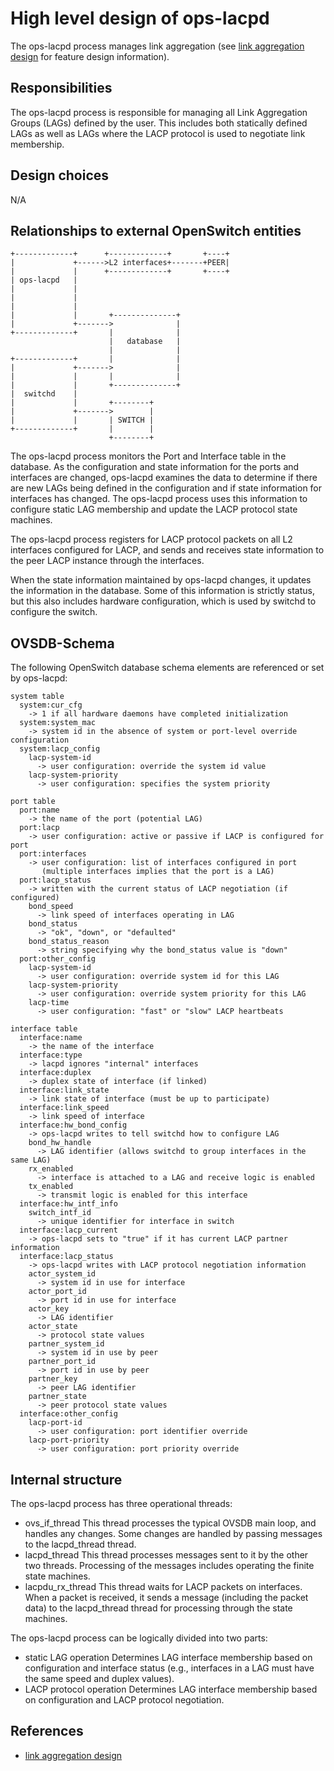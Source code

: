 High level design of ops-lacpd
==============================

The ops-lacpd process manages link aggregation (see [link aggregation design](/documents/user/link_aggregation_design) for feature design information).

Responsibilities
----------------
The ops-lacpd process is responsible for managing all Link Aggregation Groups (LAGs) defined by the user. This includes both statically defined LAGs as well as LAGs where the LACP protocol is used to negotiate link membership.

Design choices
--------------
N/A

Relationships to external OpenSwitch entities
---------------------------------------------
```ditaa
+-------------+      +-------------+       +----+
|             +------>L2 interfaces+-------+PEER|
|             |      +-------------+       +----+
| ops-lacpd   |
|             |
|             |
|             |
|             |       +--------------+
|             +------->              |
+-------------+       |              |
                      |   database   |
                      |              |
+-------------+       |              |
|             +------->              |
|             |       |              |
|             |       +--------------+
|  switchd    |
|             |       +--------+
|             +------->        |
|             |       | SWITCH |
+-------------+       |        |
                      +--------+

```
The ops-lacpd process monitors the Port and Interface table in the database. As the configuration and state information for the ports and interfaces are changed, ops-lacpd examines the data to determine if there are new LAGs being defined in the configuration and if state information for interfaces has changed. The ops-lacpd process uses this information to configure static LAG membership and update the LACP protocol state machines.

The ops-lacpd process registers for LACP protocol packets on all L2 interfaces configured for LACP, and sends and receives state information to the peer LACP instance through the interfaces.

When the state information maintained by ops-lacpd changes, it updates the information in the database. Some of this information is strictly status, but this also includes hardware configuration, which is used by switchd to configure the switch.

OVSDB-Schema
------------
The following OpenSwitch database schema elements are referenced or set by ops-lacpd:
```
system table
  system:cur_cfg
    -> 1 if all hardware daemons have completed initialization
  system:system_mac
    -> system id in the absence of system or port-level override configuration
  system:lacp_config
    lacp-system-id
      -> user configuration: override the system id value
    lacp-system-priority
      -> user configuration: specifies the system priority

port table
  port:name
    -> the name of the port (potential LAG)
  port:lacp
    -> user configuration: active or passive if LACP is configured for port
  port:interfaces
    -> user configuration: list of interfaces configured in port
       (multiple interfaces implies that the port is a LAG)
  port:lacp_status
    -> written with the current status of LACP negotiation (if configured)
    bond_speed
      -> link speed of interfaces operating in LAG
    bond_status
      -> "ok", "down", or "defaulted"
    bond_status_reason
      -> string specifying why the bond_status value is "down"
  port:other_config
    lacp-system-id
      -> user configuration: override system id for this LAG
    lacp-system-priority
      -> user configuration: override system priority for this LAG
    lacp-time
      -> user configuration: "fast" or "slow" LACP heartbeats

interface table
  interface:name
    -> the name of the interface
  interface:type
    -> lacpd ignores "internal" interfaces
  interface:duplex
    -> duplex state of interface (if linked)
  interface:link_state
    -> link state of interface (must be up to participate)
  interface:link_speed
    -> link speed of interface
  interface:hw_bond_config
    -> ops-lacpd writes to tell switchd how to configure LAG
    bond_hw_handle
      -> LAG identifier (allows switchd to group interfaces in the same LAG)
    rx_enabled
      -> interface is attached to a LAG and receive logic is enabled
    tx_enabled
      -> transmit logic is enabled for this interface
  interface:hw_intf_info
    switch_intf_id
      -> unique identifier for interface in switch
  interface:lacp_current
    -> ops-lacpd sets to "true" if it has current LACP partner information
  interface:lacp_status
    -> ops-lacpd writes with LACP protocol negotiation information
    actor_system_id
      -> system id in use for interface
    actor_port_id
      -> port id in use for interface
    actor_key
      -> LAG identifier
    actor_state
      -> protocol state values
    partner_system_id
      -> system id in use by peer
    partner_port_id
      -> port id in use by peer
    partner_key
      -> peer LAG identifier
    partner_state
      -> peer protocol state values
  interface:other_config
    lacp-port-id
      -> user configuration: port identifier override
    lacp-port-priority
      -> user configuration: port priority override
```

Internal structure
------------------
The ops-lacpd process has three operational threads:
* ovs_if_thread
  This thread processes the typical OVSDB main loop, and handles any changes. Some changes are handled by passing messages to the lacpd_thread thread.
* lacpd_thread
  This thread processes messages sent to it by the other two threads. Processing of the messages includes operating the finite state machines.
* lacpdu_rx_thread
  This thread waits for LACP packets on interfaces. When a packet is received, it sends a message (including the packet data) to the lacpd_thread thread for processing through the state machines.

The ops-lacpd process can be logically divided into two parts:
* static LAG operation
  Determines LAG interface membership based on configuration and interface status (e.g., interfaces in a LAG must have the same speed and duplex values).
* LACP protocol operation
  Determines LAG interface membership based on configuration and LACP protocol negotiation.

References
----------
* [link aggregation design](/documents/user/link_aggregation_design)
